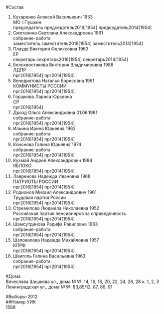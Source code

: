 #Состав  
1. Кухаренко Алексей Васильевич 1953  
    МО г.Пушкин  
    председатель председатель2016[1954] председатель2014[1954]  
2. Сметанина Светлана Александровна 1961  
    собрание-работа  
    заместитель заместитель2016[1954] заместитель2014[1954]  
3. Плауде Виктория Феликсовна 1963  
    ЕР  
    секретарь секретарь2016[1954] секретарь2014[1954]  
4. Белохвостикова Виктория Владимировна 1988  
    ЛДПР  
    прг2016[1954] прг2014[1954]  
5. Венедиктова Наталья Борисовна 1961  
    КОММУНИСТЫ РОССИИ  
    прг2016[1954] прг2014[1954]  
6. Горшкова Лариса Юрьевна  
    СР  
    прг2016[1954]  
7. Дрозд Ольга Александровна 01.06.1981  
    собрание-работа  
    прг2016[1954] прг2014[1954]  
8. Ильина Ирина Юрьевна 1962  
    собрание-работа  
    прг2016[1954] прг2014[1954]  
9. Кононова Галина Юрьевна 1974  
    собрание-работа  
    прг2016[1954] прг2014[1954]  
10. Кухмай Андрей Александрович 1984  
    ЯБЛОКО  
    прг2016[1954] прг2014[1954]  
11. Лавренова Надежда Ивановна 1968  
    ПАТРИОТЫ РОССИИ  
    прг2016[1954] прг2014[1954]  
12. Родионов Михаил Александрович 1961  
    Трудовая партия России  
    прг2016[1954] прг2014[1954]  
13. Стремилова Людмила Николаевна 1952  
    Российская партия пенсионеров за справедливость  
    прг2016[1954] прг2014[1954]  
14. Шамсутдинова Радифа Равиловна 1963  
    собрание-работа  
    прг2016[1954] прг2014[1954]  
15. Шаповалова Надежда Михайловна 1957  
    КПРФ  
    прг2016[1954] прг2014[1954]  
16. Швиголь Галина Васильевна 1963  
    собрание-работа  
    прг2016[1954] прг2014[1954]  
  
#Дома  
Вячеслава Шишкова ул., дома №№: 14, 16, 18, 20, 22, 24, 26, 28 к. 1, 2, 3 Ленинградская ул., дома №№: 83,85/12, 87, 89, 91  
  
#Выборы-2012  
##Номер УИК  
1588  

